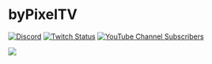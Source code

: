 # byPixelTV
[![Discord](https://img.shields.io/discord/1095747252359811116?color=purple&label=Discord&logo=discord&style=for-the-badge)](https://dsc.gg/byPixelTV) [![Twitch Status](https://img.shields.io/twitch/status/byPix3lTV?color=purple&logo=twitch&logoColor=white&style=for-the-badge)](https://twitch.tv/byPixelTV_live) [![YouTube Channel Subscribers](https://img.shields.io/youtube/channel/subscribers/UCOUL1_Bd2H-LwtYebzxZcSw?color=purple&label=Youtube&logo=youtube&style=for-the-badge)](https://www.youtube.com/channel/UCOUL1_Bd2H-LwtYebzxZcSw)

![](https://github-readme-stats.vercel.app/api?username=byPixelTV&show_icons=true&theme=radical)
